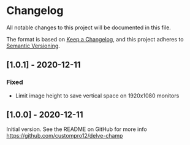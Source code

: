 # Changelog
All notable changes to this project will be documented in this file.

The format is based on [Keep a Changelog](https://keepachangelog.com/en/1.0.0/),
and this project adheres to [Semantic Versioning](https://semver.org/spec/v2.0.0.html).

## [1.0.1] - 2020-12-11
### Fixed
- Limit image height to save vertical space on 1920x1080 monitors

## [1.0.0] - 2020-12-11

Initial version.  See the README on GitHub for more info
https://github.com/custompro12/delve-champ
